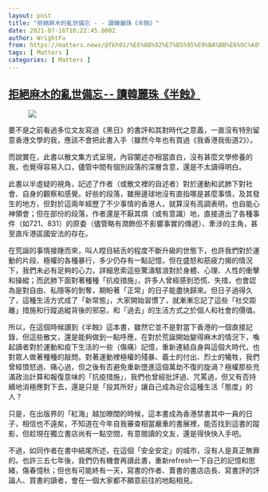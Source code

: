 ```yaml
---
layout: post
title: "拒絕麻木的亂世備忘 - - 讀韓麗珠《半蝕》"
date: 2021-07-16T16:22:45.000Z
author: WrightFu
from: https://matters.news/@fkh01/%E6%8B%92%E7%B5%95%E9%BA%BB%E6%9C%A8%E7%9A%84%E4%BA%82%E4%B8%96%E5%82%99%E5%BF%98-%E8%AE%80%E9%9F%93%E9%BA%97%E7%8F%A0-%E5%8D%8A%E8%9D%95-bafyreie6nmkf4r6dk2lnfv4xsvoooiemexee522qancqj5zaqncryl53ry
tags: [ Matters ]
categories: [ Matters ]
---
```

<!--1626452565000-->
[拒絕麻木的亂世備忘 - - 讀韓麗珠《半蝕》](https://matters.news/@fkh01/%E6%8B%92%E7%B5%95%E9%BA%BB%E6%9C%A8%E7%9A%84%E4%BA%82%E4%B8%96%E5%82%99%E5%BF%98-%E8%AE%80%E9%9F%93%E9%BA%97%E7%8F%A0-%E5%8D%8A%E8%9D%95-bafyreie6nmkf4r6dk2lnfv4xsvoooiemexee522qancqj5zaqncryl53ry)
------

<div>
<figure class="image"><img src="https://assets.matters.news/embed/ceb333f7-ecd1-4e8a-ad68-091854ca4930.jpeg" data-asset-id="ceb333f7-ecd1-4e8a-ad68-091854ca4930" referrerpolicy="no-referrer"><figcaption><span></span></figcaption></figure><p>要不是之前看過多位文友寫過《黑日》的書評和其對時代之意義，一直沒有特別留意香港文學的我，應該不會把此書入手（雖然今年也有買過《我香港我街道2》）。</p><p>而說實在，此書以散文集方式呈現，內容闡述亦相當直白，沒有甚麼文學修養的我，也覺得容易入口，儘管中間有個別段落的深層含意，還是不太讀得明白。</p><p>此書以半虛疑的視角，記述了作者（或散文裡的自述者）對於運動和武肺下對社會、自身的觀察和感覺。好些的段落，雖擦邊球地沒有直指哪是甚麼事情，及其發生的地方，但對於這兩年經歷了不少事情的香港人，就算沒有高調表明，也自能心神領會；但在部份的段落，作者還是不厭其煩（或有意識）地，直接道出了各種事件（如721、831）的原委（儘管略有潤飾但不影響事實的傳遞）、牽涉的主角，甚至直斥港區國安法的存在。</p><p>在荒誕的事情接踵而來，叫人瞠目結舌的程度不斷升級的世態下，也許我們對於運動的片段、極權的各種暴行，多少仍存有一點記憶，但在盛怒和筋疲力揭的情況下，我們未必有足夠的心力，詳細思索這些驚濤駭浪對於身體、心理、人性的衝擊和操縱；而武肺下面對著種種「抗疫措施」，許多人曾經感到恐慌、失措，也會認為是對自由、私隱等的剝奪，期盼著「正常」的日子能盡快歸來。但日子過得久了，這種生活方式成了「新常態」，大家開始習慣了，就漸漸忘記了這些「社交距離」措施和行蹤追縱背後的邪惡，和「過去」的生活方式之於個人和社會的價值。</p><p>所以，在這個時候讀到《半蝕》這本書，雖然它並不是對當下香港的一個直接記錄，但這些散文，還是能夠做到一點呼應，在對於荒誕開始變得麻木的情況下，喚起讀者對於運動和疫下生活的一些（傷痛）記憶，重新連結自身與這個大時代，也對眾人做著種種的敲問。對著運動裡極權的殘暴、義士的付出、烈士的犧牲，我們曾經憤怒過、痛心過，但之後有否避免重新墮進這個萬劫不復的旋渦？極權那些充滿政治計算和報復意味的「抗疫措施」，我們也曾經批評過、咒罵過，但又有否持續地消極應對下去，還是只是「投其所好」讓自己成為迎合這種生活「態度」的人？</p><p>只是，在出版界的「紅海」越加暸闊的時候，這本書成為香港禁書其中一員的日子，相信也不遠矣，不知道在今年自我審查相當嚴重的書展裡，能否找到這書的蹤影，但趁現在獨立書店尚有一點空間，有意閱讀的文友，還是得快快入手吧。</p><p>不過，如同作者在書中結尾所述，在這個「安全安定」的城市，沒有人是真正無罪的。也許三五七年後，我們仍有機會再讀此書，重新refresh一下自己的記憶和思緒，傷春憶秋；但也有可能終有一天，寫書的作者、賣書的書店店長、寫書評的評論人、買書的讀者，會在一個大家都不願意前往的地點相見。</p>
</div>
